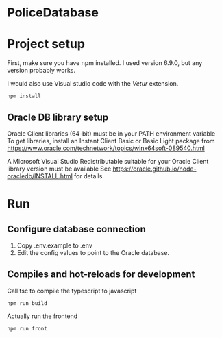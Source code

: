 # PoliceDatabase

# Project setup
First, make sure you have npm installed. I used version 6.9.0, but any version probably works.

I would also use Visual studio code with the *Vetur* extension.

```
npm install
```
## Oracle DB library setup
Oracle Client libraries (64-bit) must be in your PATH environment variable
To get libraries, install an Instant Client Basic or Basic Light package from
https://www.oracle.com/technetwork/topics/winx64soft-089540.html

A Microsoft Visual Studio Redistributable suitable for your Oracle Client library version must be available
See https://oracle.github.io/node-oracledb/INSTALL.html for details

# Run

## Configure database connection
1. Copy .env.example to .env
2. Edit the config values to point to the Oracle database.

## Compiles and hot-reloads for development

Call tsc to compile the typescript to javascript
```
npm run build
```

Actually run the frontend
```
npm run front
```
